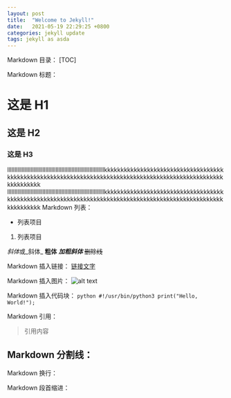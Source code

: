 ```yaml
---
layout: post
title:  "Welcome to Jekyll!"
date:   2021-05-19 22:29:25 +0800
categories: jekyll update
tags: jekyll as asda
---
```

Markdown 目录：
[TOC]

Markdown 标题：
# 这是 H1
## 这是 H2
### 这是 H3
llllllllllllllllllllllllllllllllllllllllllllllllllllllllllllllllllkkkkkkkkkkkkkkkkkkkkkkkkkkkkkkkkkkkkkkkkkkkkkkkkkkkkkkkkkkkkkkkkkkkkkkkkkkkkkkkkkkkkkkkkkkkkkkkkkkkkkkkkkkkkkkk
llllllllllllllllllllllllllllllllllllllllllllllllllllllllllllllllllkkkkkkkkkkkkkkkkkkkkkkkkkkkkkkkkkkkkkkkkkkkkkkkkkkkkkkkkkkkkkkkkkkkkkkkkkkkkkkkkkkkkkkkkkkkkkkkkkkkkkkkkkkkkkkk
Markdown 列表：
- 列表项目
1. 列表项目

*斜体*或_斜体_
**粗体**
***加粗斜体***
~~删除线~~

Markdown 插入链接：
[链接文字](链接网址 "标题")

Markdown 插入图片：
![alt text](/path/to/img.jpg "Title")

Markdown 插入代码块：
    ```python
    #!/usr/bin/python3
    print("Hello, World!");
    ```

Markdown 引用：
> 引用内容

Markdown 分割线：
---

Markdown 换行：
<br>

Markdown 段首缩进：
